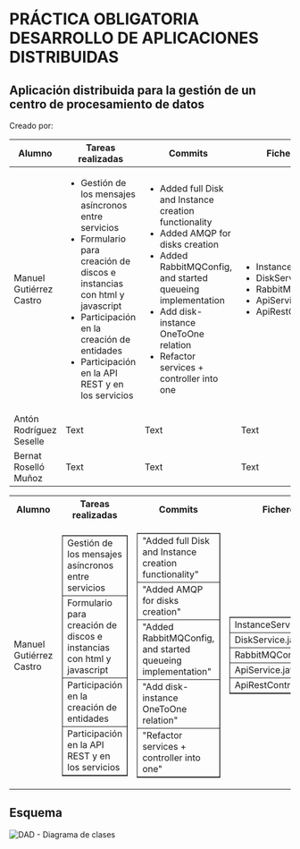 # PRÁCTICA OBLIGATORIA DESARROLLO DE APLICACIONES DISTRIBUIDAS
## Aplicación distribuida para la gestión de un centro de procesamiento de datos
Creado por:

| Alumno | Tareas realizadas | Commits | Ficheros |
| ----------- | ----------- | ----------- | ----------- |
| Manuel Gutiérrez Castro | <ul><li>Gestión de los mensajes asíncronos entre servicios</li><li>Formulario para creación de discos e instancias con html y javascript</li><li>Participación en la creación de entidades</li><li>Participación en la API REST y en los servicios</li></ul> | <ul><li>Added full Disk and Instance creation functionality</li><li>Added AMQP for disks creation</li><li>Added RabbitMQConfig, and started queueing implementation</li><li>Add disk-instance OneToOne relation</li><li>Refactor services + controller into one</li></ul> | <ul><li>InstanceService</li><li>DiskService</li><li>RabbitMQConfig</li><li>ApiService</li><li>ApiRestController</li></ul> |
| Antón Rodríguez Seselle | Text | Text | Text |
| Bernat Roselló Muñoz | Text | Text | Text |

<table>
  <tbody>
    <tr>
      <th align="center">Alumno</th>
      <th align="center">Tareas realizadas</th>
      <th align="center">Commits</th>
      <th align="center">Ficheros</th>
    </tr>
    <tr>
      <td align="left">Manuel Gutiérrez Castro</td>
      <td align="left">
        <table border=-5>
          <tbody>
            <tr><td>Gestión de los mensajes asíncronos entre servicios</td></tr>
            <tr><td>Formulario para creación de discos e instancias con html y javascript</td></tr>
            <tr><td>Participación en la creación de entidades</td></tr>
            <tr><td>Participación en la API REST y en los servicios</td></tr>
          </tbody>
        </table>
      </td>
      <td align="left">
        <table border=-5>
          <tbody>
            <tr><td>"Added full Disk and Instance creation functionality"</td></tr>
            <tr><td>"Added AMQP for disks creation"</td></tr>
            <tr><td>"Added RabbitMQConfig, and started queueing implementation"</td></tr>
            <tr><td>"Add disk-instance OneToOne relation"</td></tr>
            <tr><td>"Refactor services + controller into one"</td></tr>
          </tbody>
        </table>
      </td>
      <td align="left">
        <table border=-5>
          <tbody>
            <tr><td>InstanceService.java</td></tr>
            <tr><td>DiskService.java</td></tr>
            <tr><td>RabbitMQConfig.java</td></tr>
            <tr><td>ApiService.java</td></tr>
            <tr><td>ApiRestController.java</td></tr>
          </tbody>
        </table>
      </td>
    </tr>
  </tbody>
</table>

## Esquema
![DAD - Diagrama de clases](https://github.com/user-attachments/assets/83a83b99-838c-41a8-8f55-94c74e873251)
